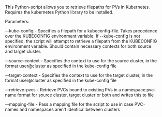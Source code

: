 This Python-script allows you to retrieve filepaths for PVs in Kubernetes. Requires the kubernetes Python library to be installed.

Parameters:  

--kube-config - Specifies a filepath for a kubeconfig-file. Takes precedence over the KUBECONFIG environment variable. If --kube-config is not specified, the script will attempt to retrieve a filepath from the KUBECONFIG environment variable. Should contain necessary contexts for both source and target cluster.

--source-context - Specifies the context to use for the source cluster, in the format user@cluster as specified in the kube-config file

--target-context - Specifies the context to use for the target cluster, in the format user@cluster as specified in the kube-config file  

--retrieve-pvcs - Retrieve PVCs bound to existing PVs in a namespace:pvc-name format for source cluster, target cluster or both and writes this to file  

--mapping-file - Pass a mapping file for the script to use in case PVC-names and namespaces aren't identical between clusters


